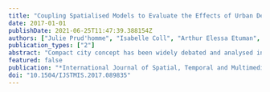 ```yaml
---
title: "Coupling Spatialised Models to Evaluate the Effects of Urban Densification on Air Quality in the Paris Metropolitan Area"
date: 2017-01-01
publishDate: 2021-06-25T11:47:39.388154Z
authors: ["Julie Prud'homme", "Isabelle Coll", "Arthur Elessa Etuman", "Vincent Viguié", "Nicolas Coulombel"]
publication_types: ["2"]
abstract: "Compact city concept has been widely debated and analysed in scientific literature. Many methodologies have been established, in which the air quality issue was more or less studied. In this article, we propose a methodological perspective that identifies the impact of territorial policies, socio-economic parameters, energy consumption constraints and urban shape on the structure of anthropogenic emissions, and thus on urban and suburban air quality on the case of the Paris metropolitan area (France). To do so, we use a spatialised modelling chain designed to explore the interactions between urban shape and pollutant concentrations in the atmosphere."
featured: false
publication: "*International Journal of Spatial, Temporal and Multimedia Information Systems*"
doi: "10.1504/IJSTMIS.2017.089835"
---
```


